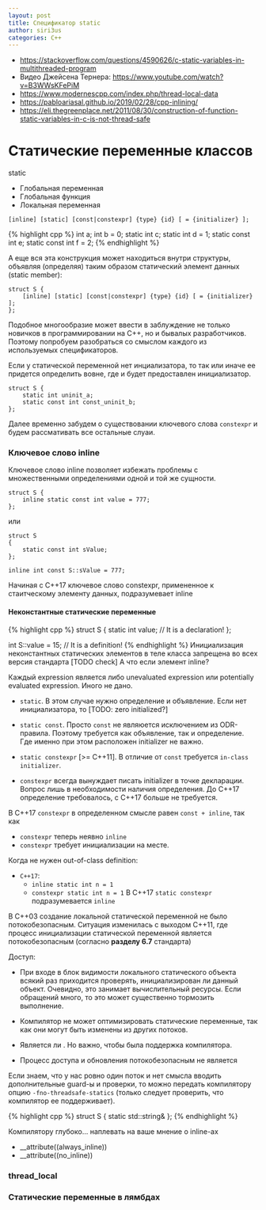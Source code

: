 ```yaml
---
layout: post
title: Спецификатор static
author: siri3us
categories: C++
---
```


* https://stackoverflow.com/questions/4590626/c-static-variables-in-multithreaded-program
* Видео Джейсена Тернера: <https://www.youtube.com/watch?v=B3WWsKFePiM>
* https://www.modernescpp.com/index.php/thread-local-data
* https://pabloariasal.github.io/2019/02/28/cpp-inlining/
* https://eli.thegreenplace.net/2011/08/30/construction-of-function-static-variables-in-c-is-not-thread-safe

# Статические переменные классов

static 
* Глобальная переменная
* Глобальная функция
* Локальная переменная



```
[inline] [static] [const|constexpr] {type} {id} [ = {initializer} ];
```

{% highlight cpp %}
int a;
int b = 0;
static int c;
static int d = 1;
static const int e;
static const int f = 2;
{% endhighlight %}

А еще вся эта конструкция может находиться внутри структуры, объявляя (определяя) таким образом статический элемент данных (static member):
```
struct S {
	[inline] [static] [const|constexpr] {type} {id} [ = {initializer} ];
};
```
Подобное многообразие может ввести в заблуждение не только новичков в программировании на C++, но и бывалых разработчиков. Поэтому попробуем разобраться со смыслом
каждого из используемых спецификаторов.

Если у статической переменной нет инциализатора, то так или иначе ее придется определить вовне, где и будет предоставлен инициализатор.
```
struct S {
	static int uninit_a;
	static const int const_uninit_b;
};
```

Далее временно забудем о существовании ключевого слова `constexpr` и будем рассмативать все остальные слуаи.


### Ключевое слово inline
Ключевое слово inline позволяет избежать проблемы с множественными определениями одной и той же сущности.
```
struct S {
	inline static const int value = 777;
};
```
или
```
struct S
{
    static const int sValue;
};

inline int const S::sValue = 777;
```

Начиная с C++17 ключевое слово constexpr, примененное к стаитческому элементу данных, подразумевает inline

#### Неконстантные статические переменные
{% highlight cpp %}
struct S {
    static int value;   // It is a declaration!
};

int S::value = 15;      // It is a definition!
{% endhighlight %}
Инициализация неконстантных статических элементов в теле класса запрещена во всех версия стандарта [TODO check]
А что если элемент inline?

Каждый expression является либо unevaluated expression или potentially evaluated expression. Иного не дано. 

* `static`. В этом случае нужно определение и объявление. Если нет инициализатора, то [TODO: zero initialized?]
* `static const`. Просто `const` не являюется исключением из ODR-правила. Поэтому требуется как объявление, так и определение. Где именно
при этом расположен initializer не важно.
* `static constexpr` [>= С++11]. В отличие от `const` требуется `in-class initializer`.



* `constexpr` всегда вынуждает писать initializer в точке декларации. Вопрос лишь в необходимости 
наличия определения. До С++17 определение требовалось, с C++17 больше не требуется.

В С++17 `constexpr` в определенном смысле равен `const + inline`, так как
* `constexpr` теперь неявно `inline`
* `constexpr` требует инициализации на месте.

Когда не нужен out-of-class definition:
* `C++17`:
	* `inline static int n = 1`
	* `constexpr static int n = 1` В С++17 `static constexpr` подразумевается `inline`


В C++03 создание локальной статической переменной не было потокобезопасным. Ситуация изменилась с выходом C++11,
где процесс инициализации статической переменной является потокобезопасным (согласно **разделу 6.7** стандарта)

Доступ:
* При входе в блок видимости локального статического объекта всякий раз приходится проверять, инициализирован ли данный объект.
Очевидно, это занимает вычислительный ресурсы. Если обращений много, то это может существенно тормозить выполнение.
* Компилятор не может оптимизировать статические переменные, так как они могут быть изменены из других потоков.

* Является ли . Но важно, чтобы была поддержка
компилятора.
* Процесс доступа и обновления потокобезопасным не является

Если знаем, что у нас ровно один поток и нет смысла вводить дополнительные guard-ы и проверки, то можно передать компилятору опцию
`-fno-threadsafe-statics` (только следует проверить, что компилятор ее поддерживает).


{% highlight cpp %}
struct S {
	static std::string&
};
{% endhighlight %}


Компилятору глубоко... наплевать на ваше мнение о inline-ах
* __attribute((always_inline))
* __attribute((no_inline))

### thread_local

### Статические переменные в лямбдах
